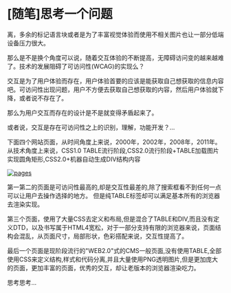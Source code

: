 # [随笔]思考一个问题

离，多余的标记语言块或者是为了丰富视觉体验而使用不相关图片也让一部分低端设备压力很大。

那么是不是换个角度可以说，随着交互体验的不断提高，无障碍访问变的越来越难了。技术的发展阻碍了可访问性(WCAG)的实现么？

交互是为了用户体验而存在，用户体验首要的应该是能获取自己想获取的信息内容吧。可访问性出现问题，用户不方便去获取自己想获取的内容，然后用户体验就下降，或者说不存在了。

那么为用户交互而存在的设计是不是就变得矛盾起来了。

或者说，交互是存在可访问性之上的识别，理解，功能开发？...

下面四个网站页面，从时间角度上来说，2000年，2002年，2008年，2011年。
从技术角度上来说，CSS1.0 TABLE流行阶段,CSS2.0流行阶段+TABLE加载图片实现圆角矩形,CSS2.0+机器自动生成DIV结构内容

[![pages](https://attachment.soulteary.com/2011/10/26/pages.jpg "pages")](https://attachment.soulteary.com/2011/10/26/pages.jpg) 

第一第二的页面是可访问性最高的,却是交互性最差的,除了搜索框看不到任何一点可以让用户去操作选择的地方。
但是纯TABLE标签却可以满足基本所有的浏览器去渲染实现。

第三个页面，使用了大量CSS去定义和布局,但是混合了TABLE和DIV,而且没有定义DTD，以及书写属于HTML4宽松，对于一部分支持有限的浏览器来说，页面结构会混乱，从页面尺寸，局部形状，色彩搭配来说，交互性提高了。

最后一个页面是现阶段流行的"WEB2.0"式的CMS一般页面,没有使用TABLE,全部使用CSS来定义结构,样式和代码分离,并且大量使用PNG透明图片,但是更加庞大的页面，更加丰富的页面，优秀的交互，却让老版本的浏览器渲染吃力。


思考思考...

